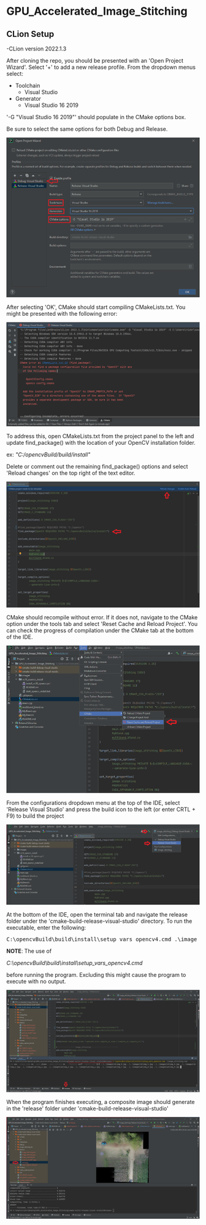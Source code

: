# GPU_Accelerated_Image_Stitching

## CLion Setup
-CLion version 2022.1.3

After cloning the repo, you should be presented with an 'Open Project Wizard'. Select '+' to 
add a new release profile. From the dropdown menus select:
* Toolchain
  * Visual Studio
* Generator
  * Visual Studio 16 2019
  
'-G "Visual Studio 16 2019"' should populate in the CMake options box.

Be sure to select the same options for both Debug and Release.

![CLion Settings](Readme/Open_Project_Wizard.PNG)

After selecting 'OK', CMake should start compiling CMakeLists.txt. You might be presented with the 
following error:

![CLion Settings](Readme/cmake_error.PNG)

To address this, open CMakeLists.txt from the project panel to the left and update find_package() with the 
location of your OpenCV installation folder. 

ex: _"C:/opencvBuild/build/install"_

Delete or comment out the remaining find_package() options and select 'Reload changes' on the top right of the text editor. 

![CLion Settings](Readme/cmake_alterations.PNG)

CMake should recompile without error. If it does not, navigate to the CMake option under the tools tab and 
select 'Reset Cache and Reload Project'. You can check the progress of compilation under the CMake tab at the bottom of the IDE.

![CLion Settings](Readme/cmake_cache_reset.png)

From the configurations dropdown menu at the top of the IDE, select 'Release Visual Studio' and press the build
icon to the left (or enter CRTL + F9) to build the project

![CLion Settings](Readme/release_mode.png)

At the bottom of the IDE, open the terminal tab and navigate the release folder under the 'cmake-build-release-visual-studio'
directory. To run the executable, enter the following:

<pre>C:\opencvBuild\build\install\setup_vars_opencv4.cmd .\image_stitching.exe --try_cuda yes --expos_comp no --warp plane --wave_correct no  --features surf --match_conf 0.3 ..\..\images\4k\img_0.jpg ..\..\images\4k\img_1.jpg ..\..\images\4k\img_2.jpg ..\..\images\4k\img_3.jpg ..\..\images\4k\img_4.jpg ..\..\images\4k\img_5.jpg ..\..\images\4k\img_6.jpg ..\..\images\4k\img_7.jpg ..\..\images\4k\img_8.jpg ..\..\images\4k\img_9.jpg</pre>

**NOTE**: The use of 

_C:\opencvBuild\build\install\setup_vars_opencv4.cmd_

before running the program. Excluding this might cause the 
program to execute with no output. 

![CLion Settings](Readme/input.PNG)

When the program finishes executing, a composite image should generate in the 'release' folder under 'cmake-build-release-visual-studio'

![CLion Settings](Readme/output.PNG)

